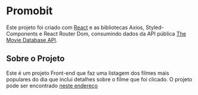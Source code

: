 # Promobit 

Este projeto foi criado com [React](https://github.com/facebook/create-react-app) e as bibliotecas Axios, Styled-Components e React Router Dom, consumindo dados da API pública [The Movie Database API](https://developers.themoviedb.org/3/getting-started/introduction).

## Sobre o Projeto

Este é um projeto Front-end que faz uma listagem dos
filmes mais populares do dia que inclui detalhes sobre
o filme que foi clicado.
O projeto pode ser encontrado [neste endereço](https://renan-imdb-filmes.surge.sh)

